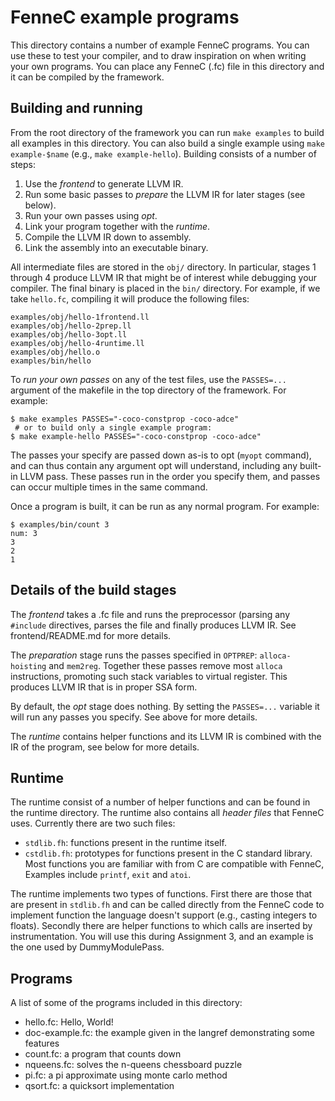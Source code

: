 FenneC example programs
=======================

This directory contains a number of example FenneC programs. You can use these
to test your compiler, and to draw inspiration on when writing your own
programs. You can place any FenneC (.fc) file in this directory and it can be
compiled by the framework.

Building and running
--------------------

From the root directory of the framework you can run `make examples` to build
all examples in this directory. You can also build a single example using `make
example-$name` (e.g., `make example-hello`). Building consists of a number of
steps:

1. Use the *frontend* to generate LLVM IR.
2. Run some basic passes to *prepare* the LLVM IR for later stages (see below).
3. Run your own passes using *opt*.
4. Link your program together with the *runtime*.
5. Compile the LLVM IR down to assembly.
6. Link the assembly into an executable binary.

All intermediate files are stored in the `obj/` directory. In particular, stages
1 through 4 produce LLVM IR that might be of interest while debugging your
compiler. The final binary is placed in the `bin/` directory. For example, if we
take `hello.fc`, compiling it will produce the following files:

	examples/obj/hello-1frontend.ll
	examples/obj/hello-2prep.ll
	examples/obj/hello-3opt.ll
	examples/obj/hello-4runtime.ll
	examples/obj/hello.o
	examples/bin/hello


To *run your own passes* on any of the test files, use the `PASSES=...` argument
of the makefile in the top directory of the framework. For example:

    $ make examples PASSES="-coco-constprop -coco-adce"
     # or to build only a single example program:
    $ make example-hello PASSES="-coco-constprop -coco-adce"

The passes your specify are passed down as-is to opt (`myopt` command), and can
thus contain any argument opt will understand, including any built-in LLVM pass.
These passes run in the order you specify them, and passes can occur multiple
times in the same command.

Once a program is built, it can be run as any normal program. For example:

    $ examples/bin/count 3
    num: 3
    3
    2
    1


Details of the build stages
---------------------------

The *frontend* takes a .fc file and runs the preprocessor (parsing any
`#include` directives, parses the file and finally produces LLVM IR. See
frontend/README.md for more details.

The *preparation* stage runs the passes specified in `OPTPREP`:
`alloca-hoisting` and `mem2reg`. Together these passes remove most `alloca`
instructions, promoting such stack variables to virtual register. This produces
LLVM IR that is in proper SSA form.

By default, the *opt* stage does nothing. By setting the `PASSES=...` variable
it will run any passes you specify. See above for more details.

The *runtime* contains helper functions and its LLVM IR is combined with the IR
of the program, see below for more details.

Runtime
-------

The runtime consist of a number of helper functions and can be found in the
runtime directory. The runtime also contains all *header files* that FenneC
uses. Currently there are two such files:

 - `stdlib.fh`: functions present in the runtime itself.
 - `cstdlib.fh`: prototypes for functions present in the C standard library.
   Most functions you are familiar with from C are compatible with FenneC,
   Examples include `printf`, `exit` and `atoi`.

The runtime implements two types of functions. First there are those that are
present in `stdlib.fh` and can be called directly from the FenneC code to
implement function the language doesn't support (e.g., casting integers to
floats). Secondly there are helper functions to which calls are inserted by
instrumentation. You will use this during Assignment 3, and an example is the
one used by DummyModulePass.

Programs
--------

A list of some of the programs included in this directory:

 - hello.fc: Hello, World!
 - doc-example.fc: the example given in the langref demonstrating some features
 - count.fc: a program that counts down
 - nqueens.fc: solves the n-queens chessboard puzzle
 - pi.fc: a pi approximate using monte carlo method
 - qsort.fc: a quicksort implementation


